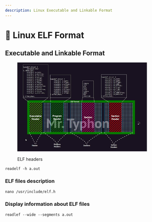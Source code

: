 ```yaml
---
description: Linux Executable and Linkable Format
---
```


# 🐧 Linux ELF Format

## Executable and Linkable Format

<figure><img src="../../.gitbook/assets/image (204).png" alt=""><figcaption><p>ELF headers</p></figcaption></figure>

```
readelf -h a.out
```



### ELF files description

```
nano /usr/include/elf.h
```



### Display information about ELF files

```
readlef --wide --segments a.out
```

